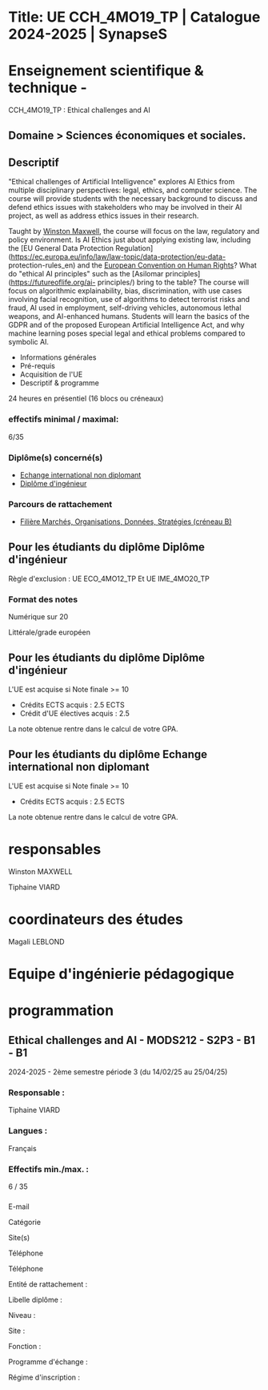 # Title: UE CCH_4MO19_TP | Catalogue 2024-2025 | SynapseS

#  [ ](/catalogue/2024-2025) Enseignement scientifique & technique \-
CCH_4MO19_TP : Ethical challenges and AI

## Domaine > Sciences économiques et sociales.

## Descriptif

"Ethical challenges of Artificial Intelligvence" explores AI Ethics from
multiple disciplinary perspectives: legal, ethics, and computer science. The
course will provide students with the necessary background to discuss and
defend ethics issues with stakeholders who may be involved in their AI
project, as well as address ethics issues in their research.

Taught by [Winston Maxwell](https://www.telecom-paris.fr/winston-maxwell), the
course will focus on the law, regulatory and policy environment. Is AI Ethics
just about applying existing law, including the [EU General Data Protection
Regulation](https://ec.europa.eu/info/law/law-topic/data-protection/eu-data-
protection-rules_en) and the [European Convention on Human
Rights](https://www.coe.int/en/web/human-rights-convention)? What do "ethical
AI principles" such as the [Asilomar principles](https://futureoflife.org/ai-
principles/) bring to the table? The course will focus on algorithmic
explainability, bias, discrimination, with use cases involving facial
recognition, use of algorithms to detect terrorist risks and fraud, AI used in
employment, self-driving vehicles, autonomous lethal weapons, and AI-enhanced
humans. Students will learn the basics of the GDPR and of the proposed
European Artificial Intelligence Act, and why machine learning poses special
legal and ethical problems compared to symbolic AI.

  * Informations générales
  * Pré-requis
  * Acquisition de l'UE
  * Descriptif & programme

24 heures en présentiel (16 blocs ou créneaux)

### effectifs minimal / maximal:

6/35

### Diplôme(s) concerné(s)

  * [Echange international non diplomant](/catalogue/2024-2025/diplome/1/PEI-echange-international-non-diplomant)
  * [Diplôme d'ingénieur](/catalogue/2024-2025/diplome/4/ING-diplome-d-ingenieur)

### Parcours de rattachement

  * [Filière Marchés, Organisations, Données, Stratégies (créneau B)](/catalogue/2024-2025/parcours/1405/MODS-filiere-marches-organisations-donnees-strategies-creneau-b)

## Pour les étudiants du diplôme Diplôme d'ingénieur

Règle d'exclusion : UE ECO_4MO12_TP Et UE IME_4MO20_TP

### Format des notes

Numérique sur 20

Littérale/grade européen

## Pour les étudiants du diplôme Diplôme d'ingénieur

L'UE est acquise si Note finale >= 10

  * Crédits ECTS acquis : 2.5 ECTS
  * Crédit d'UE électives acquis : 2.5

La note obtenue rentre dans le calcul de votre GPA.

## Pour les étudiants du diplôme Echange international non diplomant

L'UE est acquise si Note finale >= 10

  * Crédits ECTS acquis : 2.5 ECTS

La note obtenue rentre dans le calcul de votre GPA.

# responsables

Winston MAXWELL

Tiphaine VIARD

# coordinateurs des études

Magali LEBLOND

# Equipe d'ingénierie pédagogique

# programmation

## Ethical challenges and AI - MODS212 - S2P3 - B1 - B1

2024-2025 - 2ème semestre période 3 (du 14/02/25 au 25/04/25)

### Responsable :

Tiphaine VIARD

### Langues :

Français

### Effectifs min./max. :

6 / 35

###

E-mail

Catégorie

Site(s)

Téléphone

Téléphone

Entité de rattachement :

Libelle diplôme :

Niveau :

Site :

Fonction :

Programme d'échange :

Régime d'inscription :

